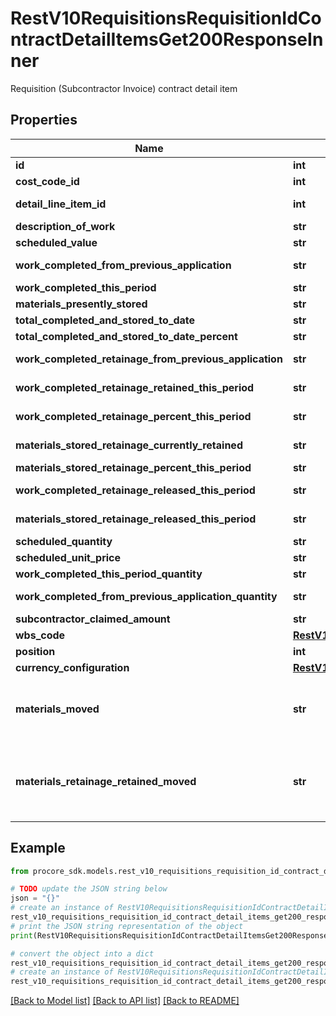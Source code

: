 # RestV10RequisitionsRequisitionIdContractDetailItemsGet200ResponseInner

Requisition (Subcontractor Invoice) contract detail item

## Properties

Name | Type | Description | Notes
------------ | ------------- | ------------- | -------------
**id** | **int** | ID for a Contract Detail Item | [optional] 
**cost_code_id** | **int** | Cost Code ID | [optional] 
**detail_line_item_id** | **int** | ID for a Work Order Contract Detail Line Item or Purchase Order Contract Detail Line Item | [optional] 
**description_of_work** | **str** | Description of work | [optional] 
**scheduled_value** | **str** | Scheduled value amount | [optional] 
**work_completed_from_previous_application** | **str** | Work completed from previous application amount | [optional] 
**work_completed_this_period** | **str** | Work completed this period amount | [optional] 
**materials_presently_stored** | **str** | Materials presently stored amount | [optional] 
**total_completed_and_stored_to_date** | **str** | Total completed and stored to date amount | [optional] 
**total_completed_and_stored_to_date_percent** | **str** | Total completed and stored to date percent | [optional] 
**work_completed_retainage_from_previous_application** | **str** | Work completed retainage amount from previous application | [optional] 
**work_completed_retainage_retained_this_period** | **str** | Work completed retainage amount retained this period | [optional] 
**work_completed_retainage_percent_this_period** | **str** | Work completed retainage percent this period | [optional] 
**materials_stored_retainage_currently_retained** | **str** | Materials stored retainage amount currently retained | [optional] 
**materials_stored_retainage_percent_this_period** | **str** | Materials stored retainage percent this period | [optional] 
**work_completed_retainage_released_this_period** | **str** | Work completed retainage amount released this period | [optional] 
**materials_stored_retainage_released_this_period** | **str** | Materials stored retainage amount released this period | [optional] 
**scheduled_quantity** | **str** | Scheduled quantity | [optional] 
**scheduled_unit_price** | **str** | Scheduled unit price | [optional] 
**work_completed_this_period_quantity** | **str** | Work completed this period quantity | [optional] 
**work_completed_from_previous_application_quantity** | **str** | Work completed from previous application quantity | [optional] 
**subcontractor_claimed_amount** | **str** | Amount claimed by the subcontractor | [optional] 
**wbs_code** | [**RestV10RequisitionsRequisitionIdContractItemsGet200ResponseInnerWbsCode**](RestV10RequisitionsRequisitionIdContractItemsGet200ResponseInnerWbsCode.md) |  | [optional] 
**position** | **int** | Position | [optional] 
**currency_configuration** | [**RestV10RequisitionsRequisitionIdAddChangeOrderPackagePost201ResponseInnerCurrencyConfiguration**](RestV10RequisitionsRequisitionIdAddChangeOrderPackagePost201ResponseInnerCurrencyConfiguration.md) |  | [optional] 
**materials_moved** | **str** | Materials automatically moved from previous line item into previous work completed. This will be non-zero only if move_materials_to_previous_work_completed is true on the payment application. | [optional] 
**materials_retainage_retained_moved** | **str** | Retainage on materials automatically moved from previous line item into work completed retainage amount accrued previously. This will be non-zero only if move_materials_to_previous_work_completed is true on the payment application. | [optional] 

## Example

```python
from procore_sdk.models.rest_v10_requisitions_requisition_id_contract_detail_items_get200_response_inner import RestV10RequisitionsRequisitionIdContractDetailItemsGet200ResponseInner

# TODO update the JSON string below
json = "{}"
# create an instance of RestV10RequisitionsRequisitionIdContractDetailItemsGet200ResponseInner from a JSON string
rest_v10_requisitions_requisition_id_contract_detail_items_get200_response_inner_instance = RestV10RequisitionsRequisitionIdContractDetailItemsGet200ResponseInner.from_json(json)
# print the JSON string representation of the object
print(RestV10RequisitionsRequisitionIdContractDetailItemsGet200ResponseInner.to_json())

# convert the object into a dict
rest_v10_requisitions_requisition_id_contract_detail_items_get200_response_inner_dict = rest_v10_requisitions_requisition_id_contract_detail_items_get200_response_inner_instance.to_dict()
# create an instance of RestV10RequisitionsRequisitionIdContractDetailItemsGet200ResponseInner from a dict
rest_v10_requisitions_requisition_id_contract_detail_items_get200_response_inner_from_dict = RestV10RequisitionsRequisitionIdContractDetailItemsGet200ResponseInner.from_dict(rest_v10_requisitions_requisition_id_contract_detail_items_get200_response_inner_dict)
```
[[Back to Model list]](../README.md#documentation-for-models) [[Back to API list]](../README.md#documentation-for-api-endpoints) [[Back to README]](../README.md)


